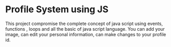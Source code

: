 # Profile System using JS
This project compromise the complete concept of java script using events, functions , loops and all the basic of java script language.
You can add your image, can edit your personal information, can make changes to your profile id.
